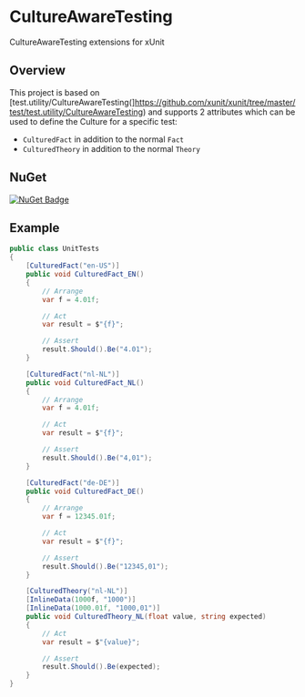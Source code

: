 # CultureAwareTesting
CultureAwareTesting extensions for xUnit

## Overview
This project is based on [test.utility/CultureAwareTesting(]https://github.com/xunit/xunit/tree/master/test/test.utility/CultureAwareTesting) and supports 2 attributes which can be used to define the Culture for a specific test:
- `CulturedFact` in addition to the normal `Fact`
- `CulturedTheory` in addition to the normal `Theory`

## NuGet
[![NuGet Badge](https://buildstats.info/nuget/CultureAwareTesting.xUnit)](https://www.nuget.org/packages/CultureAwareTesting.xUnit)

## Example

``` c#
public class UnitTests
{
    [CulturedFact("en-US")]
    public void CulturedFact_EN()
    {
        // Arrange
        var f = 4.01f;

        // Act
        var result = $"{f}";

        // Assert
        result.Should().Be("4.01");
    }

    [CulturedFact("nl-NL")]
    public void CulturedFact_NL()
    {
        // Arrange
        var f = 4.01f;

        // Act
        var result = $"{f}";

        // Assert
        result.Should().Be("4,01");
    }

    [CulturedFact("de-DE")]
    public void CulturedFact_DE()
    {
        // Arrange
        var f = 12345.01f;

        // Act
        var result = $"{f}";

        // Assert
        result.Should().Be("12345,01");
    }

    [CulturedTheory("nl-NL")]
    [InlineData(1000f, "1000")]
    [InlineData(1000.01f, "1000,01")]
    public void CulturedTheory_NL(float value, string expected)
    {
        // Act
        var result = $"{value}";

        // Assert
        result.Should().Be(expected);
    }
}
```
